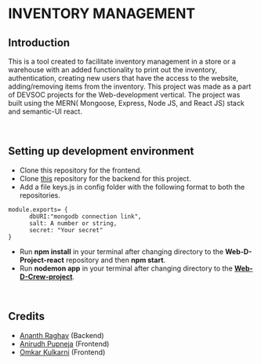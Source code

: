 # INVENTORY MANAGEMENT

## Introduction

This is a tool created to facilitate inventory management in a store or a warehouse with an added functionality to print out the inventory, authentication, creating new users that have the access to the website, adding/removing items from the inventory. This project was made as a part of DEVSOC projects for the Web-development vertical. The project was built using the MERN( Mongoose, Express, Node JS, and React JS) stack and semantic-UI react.

<br />

## Setting up development environment
* Clone this repository for the frontend.
* Clone [this](https://github.com/ananth243/WebD-Crew-project) repository for the backend for this project.
* Add a file keys.js in config folder with the following format to both the repositories.
```
module.exports= {
      dbURI:"mongodb connection link",
      salt: A number or string,
      secret: "Your secret"
}
```
* Run **npm install** in your terminal after changing directory to the **Web-D-Project-react** repository and then **npm start**.
* Run **nodemon app** in your terminal after changing directory to the **[Web-D-Crew-project](https://github.com/ananth243/WebD-Crew-project)**.

<br />

## Credits
* [Ananth Raghav](https://github.com/ananth243/) (Backend)
* [Anirudh Pupneja](https://github.com/ananth243/apupneja) (Frontend)
* [Omkar Kulkarni](https://github.com/ananth243/oak2905) (Frontend)


